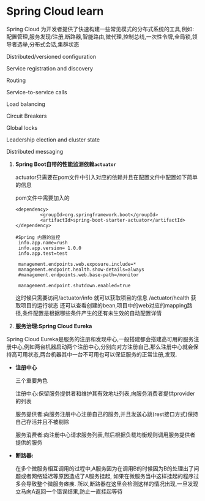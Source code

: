 # Spring Cloud learn 

Spring Cloud 为开发者提供了快速构建一些常见模式的分布式系统的工具,例如: 配置管理,服务发现/注册,断路器,智能路由,微代理,控制总线,一次性令牌,全局锁,领导者选举,分布式会话,集群状态

Distributed/versioned configuration

Service registration and discovery

Routing

Service-to-service calls

Load balancing

Circuit Breakers

Global locks

Leadership election and cluster state

Distributed messaging


1. **Spring Boot自带的性能监测依赖`actuator`**

   actuator只需要在pom文件中引入对应的依赖并且在配置文件中配置如下简单的信息
   
   pom文件中需要加入的
   
   ```
   <dependency>
            <groupId>org.springframework.boot</groupId>
            <artifactId>spring-boot-starter-actuator</artifactId>
   </dependency>
   ```
   
   ```
   #Spring 内置的监控
	info.app.name=rush
	info.app.version= 1.0.0
	info.app.test=test
	
	management.endpoints.web.exposure.include=*
	management.endpoint.health.show-details=always
	#management.endpoints.web.base-path=/monitor
	
	management.endpoint.shutdown.enabled=true
   ```

   这时候只需要访问/actuator/info 就可以获取项目的信息 /actuator/health 获取项目的运行状态
   还可以查看创建的bean,项目中的web对应的mapping路径,条件配置是根据哪些条件产生的还有未生效的自动配置详情
   
2. **服务治理:Spring Cloud Eureka**

Spring Cloud Eureka是服务的注册和发现中心,一般搭建都会搭建高可用的服务注册中心,例如两台机器启动两个注册中心,分别向对方注册自己,那么注册中心就会保持高可用状态,两台机器其中一台不可用也可以保证服务的正常注册,发现.

  - **注册中心**

	三个重要角色
	
	注册中心:保留服务提供者和维护其有效地址列表,向服务消费者提供provider的列表
	 
	服务提供者:向服务注册中心注册自己的服务,并且发送心跳(rest接口方式)保持自己存活并且不被剔除
	
	服务消费者:向注册中心请求服务列表,然后根据负载均衡规则调用服务提供者提供的服务

  - **断路器:**

    在多个微服务相互调用的过程中,A服务因为在调用B的时候因为B的处理出了问题或者网络延迟等原因造成了A服务挂起, 如果在微服务当中这样挂起的程序过多会导致整个微服务瘫痪.  所以,断路器在这里会检测这样的情况出现,一旦发现立马向A返回一个错误结果,防止一直挂起等待